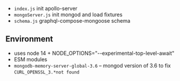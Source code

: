 - `index.js` init apollo-server
- `mongoServer.js` init mongod and load fixtures
- `schema.js` graphql-compose-mongoose schema

## Environment

- uses node 14 + NODE_OPTIONS="--experimental-top-level-await"
- ESM modules
- `mongodb-memory-server-global-3.6` – mongod version of 3.6 to fix `CURL_OPENSSL_3.*not found`
